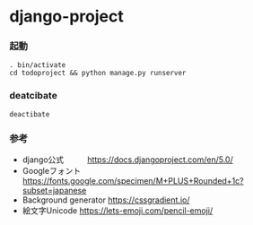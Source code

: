 # django-project

### 起動
```
. bin/activate
cd todoproject && python manage.py runserver
```

### deatcibate
```
deactibate
```

### 参考
- django公式　　　https://docs.djangoproject.com/en/5.0/
- Googleフォント　https://fonts.google.com/specimen/M+PLUS+Rounded+1c?subset=japanese
- Background generator https://cssgradient.io/
- 絵文字Unicode https://lets-emoji.com/pencil-emoji/
